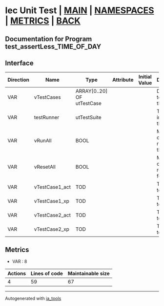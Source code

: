 # Iec Unit Test | [MAIN] | [NAMESPACES] | [METRICS] | [BACK]  

## Documentation for Program test_assertLess_TIME_OF_DAY  

## Interface  

| Direction | Name | Type | Attribute | Initial Value | Documentation |
| --------- | ---- | ---- | --------- | ------------- | ------------- |
| VAR | vTestCases | ARRAY[0..20] OF utTestCase |  |  | Definition of all test cases for this POU |  
| VAR | testRunner | utTestSuite |  |  | Test Suite fb instance to run the tests |  
| VAR | vRunAll | BOOL |  |  | Manual command to run all tests for this POU |  
| VAR | vResetAll | BOOL |  |  | Manual command to reset all tests for this POU |  
| VAR | vTestCase1_act | TOD |  |  | Test data 1 of test case 1 |  
| VAR | vTestCase1_xp | TOD |  |  | Test data 2 of test case 1 |  
| VAR | vTestCase2_act | TOD |  |  | Test data 1 of test case 2 |  
| VAR | vTestCase2_xp | TOD |  |  | Test data 2 of test case 2 |  


## Metrics  

- VAR : 8

| Actions | Lines of code | Maintainable size |
| ------- | ------------- | ----------------- |
| 4 | 59 | 67 |

---
Autogenerated with [ia_tools](https://github.com/tkucic/ia_tools)  

[MAIN]: ../../../../index.md
[NAMESPACES]: ../../nsList.md
[METRICS]: ../../../metrics.md
[BACK]: ../nsMain.md
